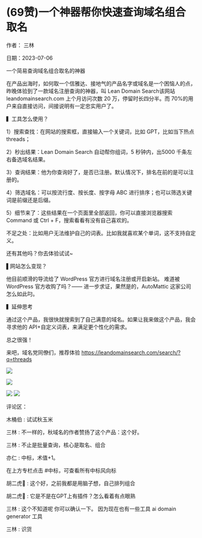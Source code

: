 
# (69赞)一个神器帮你快速查询域名组合取名

作者：  三林

日期：2023-07-06

一个简易查询域名组合取名的神器

在产品出海时，如何取一个信雅达、接地气的产品名字或域名是一个困恼人的点，昨晚体验到了一款域名注册查询的神器，叫 Lean Domain Search该网站 leandomainsearch.com 上个月访问次数 20 万，停留时长四分半。而 70%的用户来自直接访问，间接说明有一定忠实用户了。

▍工具怎么使用？

1）搜索查找：在网站的搜索框，直接输入一个关键词，比如 GPT，比如当下热点  threads；

2）秒出结果：Lean Domain Search 自动帮你组词，5 秒钟内，出5000 千条左右备选域名结果。

3）查询结果：他为你查询好了，是否已注册。默认情况下，排名在前的是可以注册的。

4）筛选域名：可以按流行度、按长度、按字母 ABC 进行排序；也可以筛选关键词是前缀还是后缀。

5）细节来了：这些结果在一个页面里全部返回，你可以直接浏览器搜索 Command 或  Ctrl + F，搜索看看有没有自己喜欢的。

不足之处：比如用户无法维护自己的词表。比如我就喜欢某个单词，这不支持自定义。

还有其他吗？你去体验试试~

▌网站怎么变现？

他目前顺滑的导流给了 WordPress 官方进行域名注册或开启新站。  难道被 WordPress 官方收购了吗？—— 进一步求证，果然是的，AutoMattic 这家公司怎么如此叼。

▍延伸思考

通过这个产品，我很快就搜索到了自己满意的域名。如果让我来做这个产品，我会寻求他的 API+自定义词表，来满足更个性化的需求。

 

 

总之很强！

来吧，域名党同僚们，推荐体验  https://leandomainsearch.com/search/?q=threads

![](img/chanpin-chuhai_2046.png)

 

 

![](img/chanpin-chuhai_2051.png)

 

 

![](img/chanpin-chuhai_2056.png) ![](img/chanpin-chuhai_2057.png)

评论区：

木桶伯 : 试试秋玉米

三林 : 不一样的，秋域名的作者赞扬了这个产品：这个好。

三林 : 不止是批量查询，核心是取名、组合

亦仁 : 中标，术值+1。

 

 

在上方专栏点击 #中标，可查看所有中标风向标

胡二虎🐯 : 这个好，之前我都是用脑子想，自己排列组合

胡二虎🐯 : 它是不是在GPT上有插件？怎么看着有点眼熟

三林 : 这个不知道呢  你可以确认一下。  因为现在也有一些工具 ai domain generator 工具

三林 : 识货
